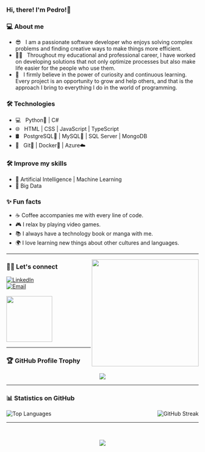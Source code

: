 ### Hi, there! I'm Pedro!👋

<h3> 💻 About me </h3>

- 😎 &nbsp; I am a passionate software developer who enjoys solving complex problems and finding creative ways to make things more efficient.
- 🧑‍💻 &nbsp; Throughout my educational and professional career, I have worked on developing solutions that not only optimize processes but also make life easier for the people who use them.
- 🚀 &nbsp; I firmly believe in the power of curiosity and continuous learning. Every project is an opportunity to grow and help others, and that is the approach I bring to everything I do in the world of programming.

<h3> 🛠 Technologies </h3>

- 💻 &nbsp; Python🐍 | C#
- 🌐 &nbsp; HTML | CSS | JavaScript | TypeScript
- 🛢 &nbsp; PostgreSQL🐘 | MySQL🐬 | SQL Server | MongoDB
- 🔧 &nbsp; Git🔶 | Docker🐳 | Azure☁️

<h3>🛠 Improve my skills</h3>

- 🤖 Artificial Intelligence | Machine Learning
- 💽 Big Data

<h3> ✨ Fun facts </h3>

- ☕ Coffee accompanies me with every line of code.
- 🎮 I relax by playing video games.
- 📚 I always have a technology book or manga with me.
- 🌍 I love learning new things about other cultures and languages.

---

<img align='right' src="https://media.giphy.com/media/qgQUggAC3Pfv687qPC/giphy.gif" width="280" align="right">

<h3> 🤝🏻 Let's connect </h3>
<p>
  <a href="https://www.linkedin.com/in/pedro-rizquez/"><img alt="LinkedIn" src="https://img.shields.io/badge/LinkedIn-Pedro%20Rizquez-blue?style=flat-square&logo=linkedin"></a> 
  <br> 
  <a href="mailto:pedro.rizquez.94@hotmail.com"><img alt="Email" src="https://img.shields.io/badge/Email-Pedro Rizquez-blue?style=flat-square&logo=gmail"></a> 
  <br><br>
  <img src="https://cdn.dribbble.com/users/420183/screenshots/2875637/octocat_github.gif" width="120">
</p>

---

<h3> 🏆 GitHub Profile Trophy </h3>
<p align="center">
  <img src="https://github-profile-trophy.vercel.app/?username=rizquez&theme=darkhub&no-frame=true&row=1&column=6" />
</p>

---

<h3> 📊 Statistics on GitHub </h3>
<p align="center">
<img src="https://github-readme-stats.vercel.app/api/top-langs/?username=rizquez&theme=dark&hide_progress=true&hide_border=false&include_all_commits=true&count_private=true&layout=compact" alt="Top Languages" align="left"/>
  <img src="https://github-readme-streak-stats.herokuapp.com/?user=rizquez&theme=dark&hide_border=true" alt="GitHub Streak" align="right"/>
</p>

<br clear="both">

---

<br/>

<p align="center">
  <a href="https://rizquez.netlify.app/" target="_blank">
    <img src="https://img.shields.io/badge/🌍%20Visit%20my%20portfolio-blue?style=for-the-badge" />
  </a>
</p>
